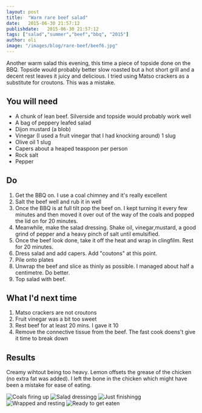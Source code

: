 ```yaml
---
layout: post
title:  "Warm rare beef salad"
date:   2015-06-30 21:57:12
publishdate:   2015-06-30 21:57:12
tags: ["salad","summer","beef","bbq", "2015"]
author: oli
image: "/images/blog/rare-beef/beef6.jpg"
---
```


Another warm salad this evening, this time a piece of topside done on the BBQ.  Topside would probably better slow roasted but a hot short grill and a decent rest leaves it juicy and delicious.  I tried using Matso crackers as a substitute for croutons.  This was a mistake. 

## You will need

* A chunk of lean beef.  Silverside and topside would probably work well
* A bag of peppery leafed salad
* Dijon mustard (a blob)
* Vinegar (I used a fruit vinegar that I had knocking around) 1 slug
* Olive oil 1 slug
* Capers about a heaped teaspoon per person
* Rock salt
* Pepper


## Do

1. Get the BBQ on.  I use a coal chimney and it's really excellent
2. Salt the beef well and rub it in well
3. Once the BBQ is at full tilt pop the beef on.  I kept turning it every few minutes and then moved it over out of the way of the coals and popped the lid on for 20 minutes.
4. Meanwhile, make the salad dressing.  Shake oil, vinegar,mustard, a good grind of pepper and a heavy pinch of salt until emulsified.
5. Once the beef look done, take it off the heat and wrap in clingfilm.  Rest for 20 minutes.
6. Dress salad and add capers.  Add "coutons" at this point.
7. Pile onto plates
8. Unwrap the beef and slice as thinly as possible.  I managed about half a centimetre.  Do better. 
9. Top salad with beef.

## What I'd next time

1. Matso crackers are not croutons
2. Fruit vinegar was a bit too sweet
3. Rest beef for at least 20 mins.  I gave it 10
4. Remove the connective tissue from the beef. The fast cook doens't give it time to break down

## Results

Creamy wihtout being too heavy.  Lemon offsets the grease of the chicken (no extra fat was added).  I left the bone in the chicken which might have been a mistake for ease of eating.


![Coals firing up](/images/blog/rare-beef/beef1.jpg)
![Salad dressingg](/images/blog/rare-beef/beef2.jpg)
![Just finishingg](/images/blog/rare-beef/beef4.jpg)
![Wrapped and resting](/images/blog/rare-beef/beef5.jpg)
![Ready to get eaten](/images/blog/rare-beef/beef6.jpg)
